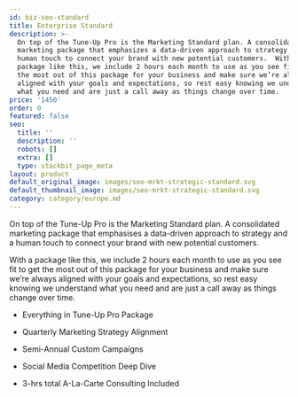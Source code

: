 ```yaml
---
id: biz-seo-standard
title: Enterprise Standard
description: >-
  On top of the Tune-Up Pro is the Marketing Standard plan. A consolidated
  marketing package that emphasizes a data-driven approach to strategy and a
  human touch to connect your brand with new potential customers.  With a
  package like this, we include 2 hours each month to use as you see fit to get
  the most out of this package for your business and make sure we’re always
  aligned with your goals and expectations, so rest easy knowing we understand
  what you need and are just a call away as things change over time.
price: '1450'
order: 0
featured: false
seo:
  title: ''
  description: ''
  robots: []
  extra: []
  type: stackbit_page_meta
layout: product
default_original_image: images/seo-mrkt-strategic-standard.svg
default_thumbnail_image: images/seo-mrkt-strategic-standard.svg
category: category/europe.md
---
```

On top of the Tune-Up Pro is the Marketing Standard plan. A consolidated marketing package that emphasises a data-driven approach to strategy and a human touch to connect your brand with new potential customers.

With a package like this, we include 2 hours each month to use as you see fit to get the most out of this package for your business and make sure we’re always aligned with your goals and expectations, so rest easy knowing we understand what you need and are just a call away as things change over time.

*   Everything in Tune-Up Pro Package

*   Quarterly Marketing Strategy Alignment

*   Semi-Annual Custom Campaigns

*   Social Media Competition Deep Dive

*   3-hrs total A-La-Carte Consulting Included
